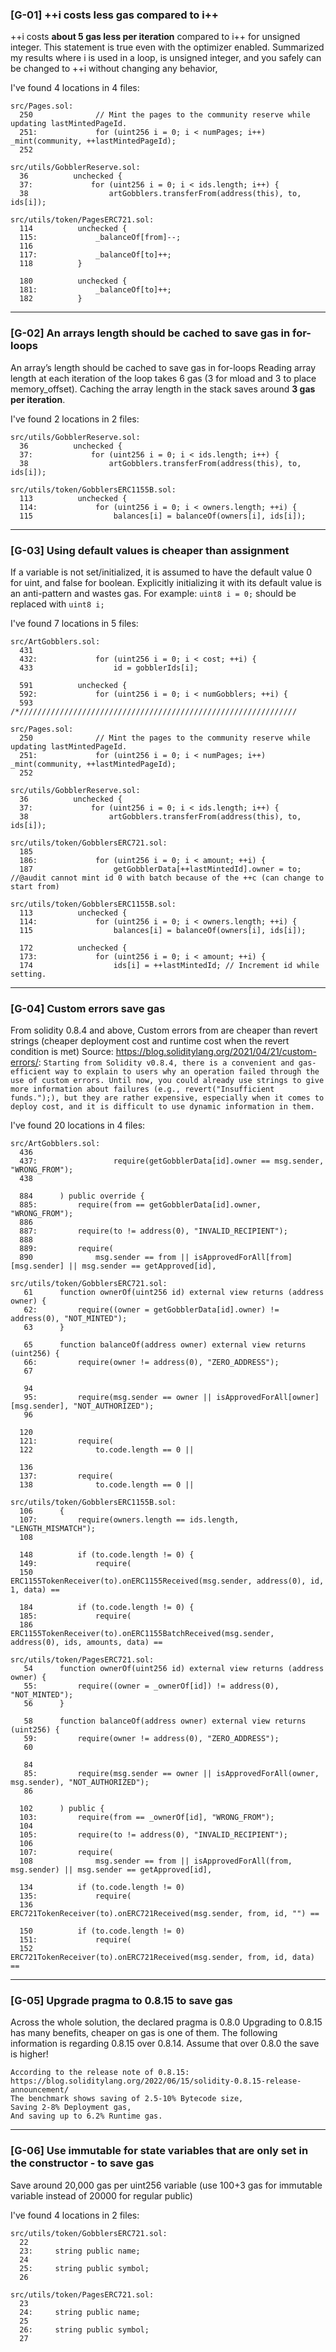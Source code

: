 ### [G-01] ++i costs less gas compared to i++

++i costs **about 5 gas less per iteration** compared to i++ for unsigned integer.
This statement is true even with the optimizer enabled.
Summarized my results where i is used in a loop, is unsigned integer, and you safely can be changed to ++i without changing any behavior,

I've found 4 locations in 4 files:

```
src/Pages.sol:
  250              // Mint the pages to the community reserve while updating lastMintedPageId.
  251:             for (uint256 i = 0; i < numPages; i++) _mint(community, ++lastMintedPageId);
  252  

src/utils/GobblerReserve.sol:
  36          unchecked {
  37:             for (uint256 i = 0; i < ids.length; i++) {
  38                  artGobblers.transferFrom(address(this), to, ids[i]);

src/utils/token/PagesERC721.sol:
  114          unchecked {
  115:             _balanceOf[from]--;
  116
  117:             _balanceOf[to]++;
  118          }

  180          unchecked {
  181:             _balanceOf[to]++;
  182          }
```

---------------------------------------------------------------------------

### [G-02] An arrays length should be cached to save gas in for-loops

An array’s length should be cached to save gas in for-loops
Reading array length at each iteration of the loop takes 6 gas (3 for mload and 3 to place memory_offset).
Caching the array length in the stack saves around **3 gas per iteration**.

I've found 2 locations in 2 files:

```
src/utils/GobblerReserve.sol:
  36          unchecked {
  37:             for (uint256 i = 0; i < ids.length; i++) {
  38                  artGobblers.transferFrom(address(this), to, ids[i]);

src/utils/token/GobblersERC1155B.sol:
  113          unchecked {
  114:             for (uint256 i = 0; i < owners.length; ++i) {
  115                  balances[i] = balanceOf(owners[i], ids[i]);

```

---------------------------------------------------------------------------


### [G-03] Using default values is cheaper than assignment

If a variable is not set/initialized, it is assumed to have the default value 0 for uint, and false for boolean.
Explicitly initializing it with its default value is an anti-pattern and wastes gas.
For example: ```uint8 i = 0;``` should be replaced with ```uint8 i;```

I've found 7 locations in 5 files:

```
src/ArtGobblers.sol:
  431  
  432:             for (uint256 i = 0; i < cost; ++i) {
  433                  id = gobblerIds[i];

  591          unchecked {
  592:             for (uint256 i = 0; i < numGobblers; ++i) {
  593                  /*//////////////////////////////////////////////////////////////

src/Pages.sol:
  250              // Mint the pages to the community reserve while updating lastMintedPageId.
  251:             for (uint256 i = 0; i < numPages; i++) _mint(community, ++lastMintedPageId);
  252  

src/utils/GobblerReserve.sol:
  36          unchecked {
  37:             for (uint256 i = 0; i < ids.length; i++) {
  38                  artGobblers.transferFrom(address(this), to, ids[i]);

src/utils/token/GobblersERC721.sol:
  185  
  186:             for (uint256 i = 0; i < amount; ++i) {
  187                  getGobblerData[++lastMintedId].owner = to;  //@audit cannot mint id 0 with batch because of the ++c (can change to start from)

src/utils/token/GobblersERC1155B.sol:
  113          unchecked {
  114:             for (uint256 i = 0; i < owners.length; ++i) {
  115                  balances[i] = balanceOf(owners[i], ids[i]);

  172          unchecked {
  173:             for (uint256 i = 0; i < amount; ++i) {
  174                  ids[i] = ++lastMintedId; // Increment id while setting.
```

---------------------------------------------------------------------------

### [G-04] Custom errors save gas

From solidity 0.8.4 and above,
Custom errors from are cheaper than revert strings (cheaper deployment cost and runtime cost when the revert condition is met)
Source: https://blog.soliditylang.org/2021/04/21/custom-errors/:
```Starting from Solidity v0.8.4, there is a convenient and gas-efficient way to explain to users why an operation failed through the use of custom errors. Until now, you could already use strings to give more information about failures (e.g., revert("Insufficient funds.");), but they are rather expensive, especially when it comes to deploy cost, and it is difficult to use dynamic information in them.```

I've found 20 locations in 4 files:

```
src/ArtGobblers.sol:
  436  
  437:                 require(getGobblerData[id].owner == msg.sender, "WRONG_FROM");
  438  

  884      ) public override {
  885:         require(from == getGobblerData[id].owner, "WRONG_FROM");
  886  
  887:         require(to != address(0), "INVALID_RECIPIENT");
  888  
  889:         require(
  890              msg.sender == from || isApprovedForAll[from][msg.sender] || msg.sender == getApproved[id],

src/utils/token/GobblersERC721.sol:
   61      function ownerOf(uint256 id) external view returns (address owner) {
   62:         require((owner = getGobblerData[id].owner) != address(0), "NOT_MINTED");
   63      }

   65      function balanceOf(address owner) external view returns (uint256) {
   66:         require(owner != address(0), "ZERO_ADDRESS");
   67  

   94  
   95:         require(msg.sender == owner || isApprovedForAll[owner][msg.sender], "NOT_AUTHORIZED");
   96  

  120  
  121:         require(
  122              to.code.length == 0 ||

  136  
  137:         require(
  138              to.code.length == 0 ||

src/utils/token/GobblersERC1155B.sol:
  106      {
  107:         require(owners.length == ids.length, "LENGTH_MISMATCH");
  108  

  148          if (to.code.length != 0) {
  149:             require(
  150                  ERC1155TokenReceiver(to).onERC1155Received(msg.sender, address(0), id, 1, data) ==

  184          if (to.code.length != 0) {
  185:             require(
  186                  ERC1155TokenReceiver(to).onERC1155BatchReceived(msg.sender, address(0), ids, amounts, data) ==

src/utils/token/PagesERC721.sol:
   54      function ownerOf(uint256 id) external view returns (address owner) {
   55:         require((owner = _ownerOf[id]) != address(0), "NOT_MINTED");
   56      }

   58      function balanceOf(address owner) external view returns (uint256) {
   59:         require(owner != address(0), "ZERO_ADDRESS");
   60  

   84  
   85:         require(msg.sender == owner || isApprovedForAll(owner, msg.sender), "NOT_AUTHORIZED");
   86  

  102      ) public {
  103:         require(from == _ownerOf[id], "WRONG_FROM");
  104  
  105:         require(to != address(0), "INVALID_RECIPIENT");
  106  
  107:         require(
  108              msg.sender == from || isApprovedForAll(from, msg.sender) || msg.sender == getApproved[id],

  134          if (to.code.length != 0)
  135:             require(
  136                  ERC721TokenReceiver(to).onERC721Received(msg.sender, from, id, "") ==

  150          if (to.code.length != 0)
  151:             require(
  152                  ERC721TokenReceiver(to).onERC721Received(msg.sender, from, id, data) ==

```

---------------------------------------------------------------------------

### [G-05] Upgrade pragma to 0.8.15 to save gas

Across the whole solution, the declared pragma is 0.8.0
Upgrading to 0.8.15 has many benefits, cheaper on gas is one of them.
The following information is regarding 0.8.15 over 0.8.14. Assume that over 0.8.0 the save is higher!
```
According to the release note of 0.8.15: https://blog.soliditylang.org/2022/06/15/solidity-0.8.15-release-announcement/
The benchmark shows saving of 2.5-10% Bytecode size,
Saving 2-8% Deployment gas,
And saving up to 6.2% Runtime gas.
```

---------------------------------------------------------------------------

### [G-06] Use immutable for state variables that are only set in the constructor - to save gas

Save around 20,000 gas per uint256 variable (use 100+3 gas for immutable variable instead of 20000 for regular public)

I've found 4 locations in 2 files:

```
src/utils/token/GobblersERC721.sol:
  22  
  23:     string public name;
  24  
  25:     string public symbol;
  26  

src/utils/token/PagesERC721.sol:
  23  
  24:     string public name;
  25  
  26:     string public symbol;
  27  
```
